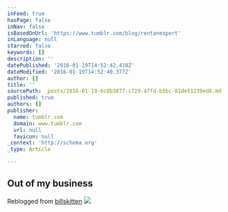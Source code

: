 ```yaml
---
inFeed: true
hasPage: false
inNav: false
isBasedOnUrl: 'https://www.tumblr.com/blog/rentanexpert'
inLanguage: null
starred: false
keywords: []
description: ''
datePublished: '2016-01-19T14:52:42.418Z'
dateModified: '2016-01-19T14:52:40.377Z'
author: []
title: ''
sourcePath: _posts/2016-01-19-6c8b3877-c729-4ffd-b5bc-81de51239ed8.md
published: true
authors: []
publisher:
  name: tumblr.com
  domain: www.tumblr.com
  url: null
  favicon: null
_context: 'http://schema.org'
_type: Article

---
```

## **Out of my business**

Reblogged from [billskitten][0]
![](https://45.media.tumblr.com/08be90ca15a6167045266a650f8aacf0/tumblr_nq7svyTlB41uwz7h3o1_400.gif)

[0]: http://billskitten.tumblr.com/post/121955403731